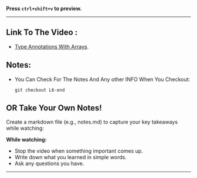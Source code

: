 **Press `ctrl+shift+v` to preview.**

---

## Link To The Video :

- [Type Annotations With Arrays](https://www.youtube.com/watch?v=U405xMeS4lM&list=PLDoPjvoNmBAy532K9M_fjiAmrJ0gkCyLJ&index=6).

## Notes:

- You Can Check For The Notes And Any other INFO When You Checkout:

  ```git
  git checkout L6-end
  ```

## OR Take Your Own Notes!

Create a markdown file (e.g., notes.md) to capture your key takeaways while watching:

**While watching:**

- Stop the video when something important comes up.
- Write down what you learned in simple words.
- Ask any questions you have.

---
